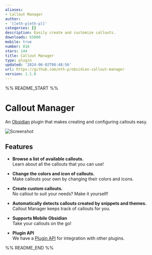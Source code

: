 ```yaml
---
aliases:
- Callout Manager
author:
- '[[eth-p|eth-p]]'
categories: []
description: Easily create and customize callouts.
downloads: 65000
mobile: true
number: 816
stars: 144
title: Callout Manager
type: plugin
updated: '2024-06-02T08:48:56'
url: https://github.com/eth-p/obsidian-callout-manager
version: 1.1.0
---
```


%% README_START %%

# Callout Manager
An [Obsidian](https://obsidian.md) plugin that makes creating and configuring callouts easy.

![Screenshot](https://raw.githubusercontent.com/eth-p/obsidian-callout-manager/HEAD/docs/images/screenshot_manage_pane_darklight.png)

## Features

- **Browse a list of available callouts.**  
  Learn about all the callouts that you can use!

- **Change the colors and icon of callouts.**  
  Make callouts your own by changing their colors and icons.

- **Create custom callouts.**  
  No callout to suit your needs? Make it yourself!

- **Automatically detects callouts created by snippets and themes.**  
  Callout Manager keeps track of callouts for you.

- **Supports Mobile Obsidian**  
  Take your callouts on the go!

- **Plugin API**  
  We have a [Plugin API](./api/README.md) for integration with other plugins.


%% README_END %%